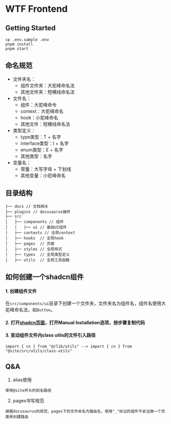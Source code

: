 # WTF Frontend

## Getting Started
```shell
cp .env.sample .env
pnpm install
pnpm start
```

## 命名规范
- 文件夹名：
  - 组件文件夹：大驼峰命名法
  - 其他文件夹：短横线命名法
- 文件名：
  - 组件：大驼峰命令
  - context：大驼峰命名
  - hook：小驼峰命名
  - 其他文件：短横线命名法
- 类型定义：
  - type类型：T + 名字
  - interface类型：I + 名字
  - enum类型：E + 名字
  - 其他类型：名字
- 变量名：
  - 常量：大写字母 + 下划线
  - 其他变量：小驼峰命名

## 目录结构
```
├── docs // 文档相关
├── plugins // docusaurus插件
├── src
│   ├── components // 组件
│   │   ├── ui // 基础UI组件
│   ├── contexts // 全局context
│   ├── hooks  // 全局hook
│   ├── pages  // 页面
│   ├── styles // 全局样式
│   ├── types  // 全局类型定义
│   ├── utils  // 全局工具函数
```

## 如何创建一个shadcn组件

#### 1. 创建组件文件
在`src/components/ui`目录下创建一个文件夹，文件夹名为组件名，组件名使用大驼峰命名法，如`Button`。

#### 2. 打开[shadcn页面](https://ui.shadcn.com/docs/components/button)，打开Manual Installation选项，按步骤复制代码

#### 3. 变动组件文件内class utils的文件引入路径
```
import { cn } from "@/lib/utils" --> import { cn } from "@site/src/utils/class-utils"
```

## Q&A

1. alias使用
```
使用@site开头的别名路径
```

2. pages书写规范
```
根据docusaurus的规范，pages下的文件夹名为路由名，使用"_"标记的组件不会当做一个页面来创建路由
```
